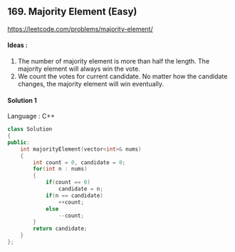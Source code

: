 ## **169. Majority Element (Easy)** 

https://leetcode.com/problems/majority-element/



#### Ideas : 

1.  The number of majority element is more than half the length. The majority element will always win the vote.
2.  We count the votes for current candidate. No matter how the candidate changes, the majority element will win eventually. 



#### Solution 1

Language : C++

```C++
class Solution 
{
public:
    int majorityElement(vector<int>& nums) 
    {
        int count = 0, candidate = 0; 
        for(int n : nums)
        {
            if(count == 0)
                candidate = n;
            if(n == candidate)
                ++count;
            else 
                --count;
        }
        return candidate;
    }
};
```
